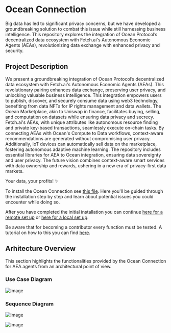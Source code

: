 # Ocean Connection
Big data has led to significant privacy concerns, but we have developed a groundbreaking solution to combat this issue while still harnessing business intelligence.
This repository explores the integration of Ocean Protocol’s decentralized data ecosystem with Fetch.ai's Autonomous Economic Agents (AEAs),
revolutionizing data exchange with enhanced privacy and security.

## Project Description
We present a groundbreaking integration of Ocean Protocol’s decentralized data ecosystem with Fetch.ai's Autonomous Economic Agents (AEAs).
This revolutionary pairing enhances data exchange, preserving user privacy, and unlocking valuable business intelligence.
This integration empowers users to publish, discover, and securely consume data using web3 technology, benefiting from data NFTs for IP rights management and data wallets.
The Ocean Marketplace, akin to Uniswap in finance, facilitates buying, selling, and computation on datasets while ensuring data privacy and secrecy.
Fetch.ai's AEAs, with unique attributes like autonomous resource finding and private key-based transactions, seamlessly execute on-chain tasks.
By connecting AEAs with Ocean's Compute to Data workflows, context-aware recommendations are generated without compromising user privacy.
Additionally, IoT devices can automatically sell data on the marketplace, fostering autonomous adaptive machine learning.
The repository includes essential libraries for AEA to Ocean integration, ensuring data sovereignty and user privacy.
The future vision combines context-aware smart services with data ownership and rewards, ushering in a new era of privacy-first data markets.

Your data, your profits! ✨

To install the Ocean Connection see [this file](https://github.com/oceanprotocol/fetch/blob/main/READMEs/install.md).
Here you'll be guided through the installation step by step and learn about potential issues you could encounter while doing so.

After you have completed the initial installation you can continue [here for a remote set up](https://github.com/oceanprotocol/fetch/blob/main/READMEs/setup-remotely.md)
or [here for a local set up](https://github.com/oceanprotocol/fetch/blob/main/READMEs/setup-locally.md). 

Be aware that for becoming a contributor every function must be tested. A tutorial on how to this you can find
[here](https://github.com/oceanprotocol/fetch/blob/main/READMEs/testing.md).

## Arhitecture Overview

This section highlights the functionalities provided by the Ocean Connection for AEA agents from an architectural point of view.

### Use Case Diagram

![image](https://github.com/oceanprotocol/fetch/assets/50501033/4b6f6d90-3e4e-41a9-abe3-e7aed41ec009)

### Sequence Diagram

![image](https://github.com/oceanprotocol/fetch/assets/50501033/9c2fa70a-1a8c-4413-9a66-4f99f74c6541)

![image](https://github.com/oceanprotocol/fetch/assets/50501033/4aad1f36-b2ff-4c2a-80dc-b25ccfb2d6f1)



